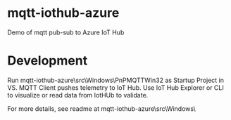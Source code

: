 # mqtt-iothub-azure
Demo of mqtt pub-sub to Azure IoT Hub

# Development
Run mqtt-iothub-azure\src\Windows\PnPMQTTWin32 as Startup Project in VS.
MQTT Client pushes telemetry to IoT Hub.
Use IoT Hub Explorer or CLI to visualize or read data from IotHUb to validate.

For more details, see readme at mqtt-iothub-azure\src\Windows\